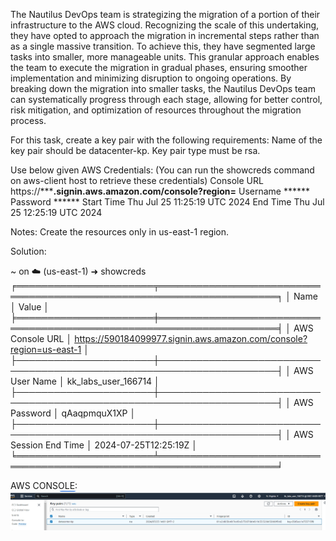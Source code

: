 The Nautilus DevOps team is strategizing the migration of a portion of their infrastructure to the AWS cloud. Recognizing the scale of this undertaking, they have opted to approach the migration in incremental steps rather than as a single massive transition. To achieve this, they have segmented large tasks into smaller, more manageable units. This granular approach enables the team to execute the migration in gradual phases, ensuring smoother implementation and minimizing disruption to ongoing operations. By breaking down the migration into smaller tasks, the Nautilus DevOps team can systematically progress through each stage, allowing for better control, risk mitigation, and optimization of resources throughout the migration process.

For this task, create a key pair with the following requirements:
Name of the key pair should be datacenter-kp.
Key pair type must be rsa.


Use below given AWS Credentials: (You can run the showcreds command on aws-client host to retrieve these credentials)
Console URL	https://*********.signin.aws.amazon.com/console?region=******
Username	******
Password	******
Start Time	Thu Jul 25 11:25:19 UTC 2024
End Time	Thu Jul 25 12:25:19 UTC 2024

Notes:
Create the resources only in us-east-1 region.



Solution:

~ on ☁️  (us-east-1) ➜  showcreds 
╒══════════════════════╤═════════════════════════════════════════════════════════════════════╕
│ Name                 │ Value                                                               │
╞══════════════════════╪═════════════════════════════════════════════════════════════════════╡
│ AWS Console URL      │ https://590184099977.signin.aws.amazon.com/console?region=us-east-1 │
├──────────────────────┼─────────────────────────────────────────────────────────────────────┤
│ AWS User Name        │ kk_labs_user_166714                                                 │
├──────────────────────┼─────────────────────────────────────────────────────────────────────┤
│ AWS Password         │ qAaqpmquX1XP                                                        │
├──────────────────────┼─────────────────────────────────────────────────────────────────────┤
│ AWS Session End Time │ 2024-07-25T12:25:19Z                                                │
╘══════════════════════╧═════════════════════════════════════════════════════════════════════╛

AWS CONSOLE:
![Alt text](image.png)
